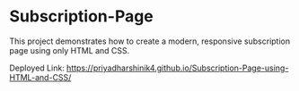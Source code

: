 # Subscription-Page
This project demonstrates how to create a modern, responsive subscription page using only HTML and CSS. 

Deployed Link:
https://priyadharshinik4.github.io/Subscription-Page-using-HTML-and-CSS/
